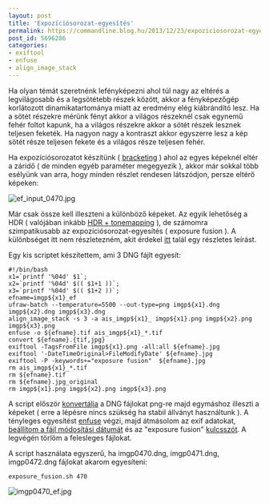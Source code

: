 ```yaml
---
layout: post
title: 'Expozíciósorozat-egyesítés'
permalink: https://commandline.blog.hu/2013/12/23/expoziciosorozat-egyesites
post_id: 5696286
categories: 
- exiftool
- enfuse
- align_image_stack
---
```


Ha olyan témát szeretnénk lefényképezni ahol túl nagy az eltérés a legvilágosabb és a legsötétebb részek között, akkor a fényképezőgép korlátozott dinamikatartománya miatt az eredmény elég kiábrándító lesz. Ha a sötét részekre mérünk fényt akkor a világos részeknél csak egynemű fehér foltot kapunk, ha a világos részekre akkor a sötét részek lesznek teljesen feketék. Ha nagyon nagy a kontraszt akkor egyszerre lesz a kép sötét része teljesen fekete és a világos része teljesen fehér.

Ha expozíciósorozatot készítünk ( 
[bracketing](http://en.wikipedia.org/wiki/Bracketing) ) ahol az egyes képeknél eltér a záridő ( de minden egyéb paraméter megegyezik ), akkor már sokkal több esélyünk van arra, hogy minden részlet rendesen látszódjon, persze eltérő képeken:

![ef_input_0470.jpg](http://m.cdn.blog.hu/co/commandline/image/ef_input_0470.jpg)

Már csak össze kell illeszteni a különböző képeket. Az egyik lehetőség a HDR ( valójában inkább 
[HDR + tonemapping](http://photo.stackexchange.com/q/7630/507) ), de számomra szimpatikusabb az expozíciósorozat-egyesítés ( exposure fusion ). A különbséget itt nem részletezném, akit érdekel 
[itt](http://photo.stackexchange.com/a/20897/507) talál egy részletes leírást.

Egy kis scriptet készítettem, ami 3 DNG fájlt egyesít:

```
#!/bin/bash
x1=`printf '%04d' $1`;
x2=`printf '%04d' $(( $1+1 ))`;
x3=`printf '%04d' $(( $1+2 ))`;
efname=imgp${x1}_ef
ufraw-batch --temperature=5500 --out-type=png imgp${x1}.dng imgp${x2}.dng imgp${x3}.dng
align_image_stack -s 3 -a ais_imgp${x1}_ imgp${x1}.png imgp${x2}.png imgp${x3}.png
enfuse -o ${efname}.tif ais_imgp${x1}_*.tif
convert ${efname}.{tif,jpg}
exiftool -TagsFromFile imgp${x1}.png -all:all ${efname}.jpg
exiftool '-DateTimeOriginal>FileModifyDate' ${efname}.jpg
exiftool -P -keywords+="exposure fusion"  ${efname}.jpg
rm ais_imgp${x1}_*.tif
rm ${efname}.tif
rm ${efname}.jpg_original
rm imgp${x1}.png imgp${x2}.png imgp${x3}.png
```

A script először 
[konvertálja](http://commandline.blog.hu/2010/05/11/raw_konvertalasa_jpg_re) a DNG fájlokat png-re majd egymáshoz illeszti a képeket ( erre a lépésre nincs szükség ha stabil állványt használtunk ). A tényleges egyesítést 
[enfuse](http://enblend.sourceforge.net/) végzi, majd átmásolom az exif adatokat, 
[beállítom a fájl módosítási dátumát](http://commandline.blog.hu/2012/06/05/cim-nelkul_6547) és az "exposure fusion" 
[kulcsszót](http://commandline.blog.hu/2012/06/08/digitalis_fenykepek_felcimkezese). A legvégén törlöm a felesleges fájlokat.

A script használata egyszerű, ha imgp0470.dng, imgp0471.dng, imgp0472.dng fájlokat akarom egyesíteni:

```
exposure_fusion.sh 470
```

![imgp0470_ef.jpg](http://m.cdn.blog.hu/co/commandline/image/imgp0470_ef.jpg)
